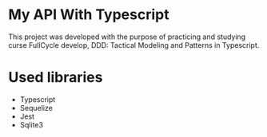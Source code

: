 # My API With Typescript

This project was developed with the purpose of practicing and studying curse FullCycle develop, DDD: Tactical Modeling and Patterns in Typescript.

# Used libraries
- Typescript
- Sequelize
- Jest
- Sqlite3
